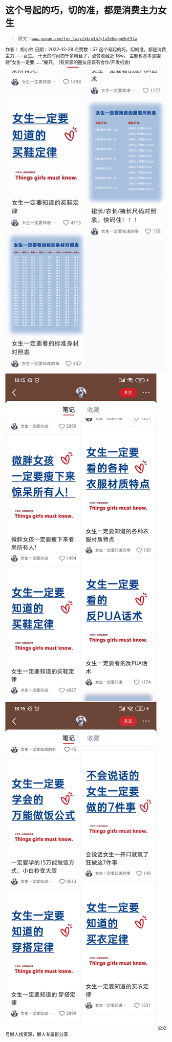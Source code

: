 # 这个号起的巧，切的准，都是消费主力女生

> 原文：[`www.yuque.com/for_lazy/xkrm14/ylx2e6vqgn9qt5lw`](https://www.yuque.com/for_lazy/xkrm14/ylx2e6vqgn9qt5lw)

<ne-p id="uaea2a061" data-lake-id="uaea2a061"><ne-text id="u12e3ba60">作者： 胡小帅</ne-text></ne-p> <ne-p id="u62de8cee" data-lake-id="u62de8cee"><ne-text id="ucf376990">日期：2022-12-28</ne-text></ne-p> <ne-p id="u1ab191bb" data-lake-id="u1ab191bb"><ne-text id="u10ddf4a6">点赞数：</ne-text><ne-text id="u0f99ccd0" ne-bold="true">57</ne-text></ne-p> <ne-hole id="u11a55c5e" data-lake-id="u11a55c5e"><ne-card data-card-name="hr" data-card-type="block" id="cvNdu" data-event-boundary="card"><ne-p id="u029dc6d8" data-lake-id="u029dc6d8"><ne-text id="ua45739e4">这个号起的巧，切的准。都是消费主力——女生。</ne-text> <ne-text id="u4b2ba9fe">十天的时间四千多粉丝了，点赞收藏近 18w。</ne-text> <ne-text id="u2ae8932a">主题也基本是围绕“女生一定要……”展开。</ne-text></ne-p> <ne-p id="ub17242aa" data-lake-id="ub17242aa"><ne-text id="u1967e351">(有资源的圈友应该有合作/开发机会)</ne-text></ne-p> <ne-p id="ueb897626" data-lake-id="ueb897626"><ne-card data-card-name="image" data-card-type="inline" id="Bj6BP" data-event-boundary="card">![](img/b6d403b000b2426d0875e13606df3b84.png)</ne-card></ne-p> <ne-p id="u211ac9eb" data-lake-id="u211ac9eb"><ne-card data-card-name="image" data-card-type="inline" id="VIlPO" data-event-boundary="card">![](img/bd3b18d97032e1fb6e8236d447204567.png)</ne-card></ne-p> <ne-p id="u3505dfe6" data-lake-id="u3505dfe6"><ne-card data-card-name="image" data-card-type="inline" id="KQIIl" data-event-boundary="card">![](img/49341975e73f36a4ce770585dafbcd38.png)</ne-card></ne-p> <ne-hole id="u0f43be80" data-lake-id="u0f43be80"><ne-card data-card-name="hr" data-card-type="block" id="DSkT2" data-event-boundary="card"><ne-p id="u7360f175" data-lake-id="u7360f175"><ne-text id="u9957782b">公众号懒人找资源，懒人专属群分享</ne-text></ne-p></ne-card></ne-hole></ne-card></ne-hole>